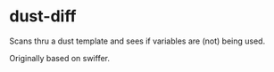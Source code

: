 
# dust-diff

Scans thru a dust template and sees if variables are (not) being used.

Originally based on swiffer. 


